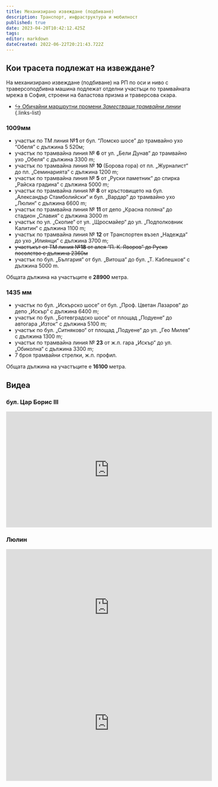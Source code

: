 ```yaml
---
title: Механизирано извеждане (подбиване)
description: Транспорт, инфраструктура и мобилност
published: true
date: 2023-04-20T10:42:12.425Z
tags: 
editor: markdown
dateCreated: 2022-06-22T20:21:43.722Z
---
```


## Кои трасета подлежат на извеждане?

На механизирано извеждане (подбиване) на РП по оси и ниво с траверсоподбивна машина подлежат отделни участъци по трамвайната мрежа в София, строени на баластова призма и траверсова скара.


- [:arrow_right_hook: Обичайни маршрутни промени *Заместващи трамвайни линии*](http://trinmo.org/bg/public-transport/route-changes#%D0%B8%D0%B7%D0%B2%D0%B5%D0%B6%D0%B4%D0%B0%D0%BD%D0%B5-%D0%BD%D0%B0-%D1%80%D0%B5%D0%BB%D1%81%D0%BE%D0%B2-%D0%BF%D1%8A%D1%82)
{.links-list}

### 1009мм

-   участък по ТМ линия №**1** от бул. “Ломско шосе” до трамвайно ухо “Обеля” с дължина 5 520м;
-   участък по трамвайна линия № **6** от ул. „Бели Дунав“ до трамвайно ухо „Обеля“ с дължина 3300 m;
-   участък по трамвайна линия № **10** (Борова гора) от пл. „Журналист“ до пл. „Семинарията“ с дължина 1200 m;
-   участък по трамвайна линия № **5** от „Руски паметник“ до спирка „Райска градина“ с дължина 5000 m; 
-   участък по трамвайна линия № **8** от кръстовището на бул. „Александър Стамболийски“ и бул. „Вардар“ до трамвайно ухо „Люлин“ с дължина 6600 m;
-   участък по трамвайна линия № **11** от депо „Красна поляна“ до стадион „Славия“ с дължина 3000 m
- участък по ул. „Скопие“ от ул. „Щросмайер“ до ул. „Подполковник Калитин“ с дължина 1100 m;
-   участък по трамвайна линия № **12** от Транспортен възел „Надежда“ до ухо „Илиянци“ с дължина 3700 m;
-   ~~участъкът от ТМ линия №**18** от алея “П. К. Яворов” до Руско посолство с дължина 2360м~~
-   участък по бул. „България“ от бул. „Витоша“ до бул. „Т. Каблешков“ с дължина 5000 m.

Общата дължина на участъците е **28900** метра. 

 ### 1435 мм 
-   участък по бул. „Искърско шосе“ от бул. „Проф. Цветан Лазаров“ до депо „Искър“ с дължина 6400 m;
-   участък по бул. „Ботевградско шосе“ от площад „Подуене“ до автогара „Изток“ с дължина 5100 m;
-   участък по бул. „Ситняково“ от площад „Подуене“ до ул. „Гео Милев“ с дължина 1300 m;
-   участък по трамвайна линия № **23** от ж.п. гара „Искър“ до ул. „Обиколна“ с дължина 3300 m;
-   7 броя трамвайни стрелки, ж.п. профил.

Общата дължина на участъците е **16100** метра.


## Видеа

### бул. Цар Борис III
<iframe width="560" height="315" src="https://www.youtube.com/embed/t7C0iMc5-fo" title="YouTube video player" frameborder="0" allow="accelerometer; autoplay; clipboard-write; encrypted-media; gyroscope; picture-in-picture; web-share" allowfullscreen></iframe>

### Люлин
<iframe width="560" height="315" src="https://www.youtube.com/embed/YWy-axCSaw8" title="YouTube video player" frameborder="0" allow="accelerometer; autoplay; clipboard-write; encrypted-media; gyroscope; picture-in-picture; web-share" allowfullscreen></iframe>

<iframe width="560" height="315" src="https://www.youtube.com/embed/MSXCnSuIUak" title="YouTube video player" frameborder="0" allow="accelerometer; autoplay; clipboard-write; encrypted-media; gyroscope; picture-in-picture; web-share" allowfullscreen></iframe>